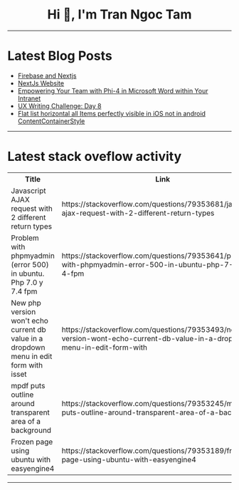 <h1 align="center">Hi 👋, I'm Tran Ngoc Tam</h1>

---

# Latest Blog Posts 
<!-- BLOG-POST-LIST:START -->
- [Firebase and Nextjs](https://dev.to/ahmad_tibibi/firebase-and-nextjs-dkb)
- [NextJs Website](https://dev.to/turingvangisms/nextjs-website-49kg)
- [Empowering Your Team with Phi-4 in Microsoft Word within Your Intranet](https://dev.to/gptlocalhost/empowering-your-team-with-phi-4-in-microsoft-word-within-your-intranet-29l)
- [UX Writing Challenge: Day 8](https://dev.to/jds64/ux-writing-challenge-day-8-5fcd)
- [Flat list horizontal all Items perfectly visible in iOS not in android ContentContainerStyle](https://dev.to/vaibhav_shukla_newsletter/flat-list-horizontal-all-items-perfectly-visible-in-ios-not-in-android-contentcontainerstyle-d40)
<!-- BLOG-POST-LIST:END -->

---

# Latest stack oveflow activity
<table>
  <tr><th>Title</th><th>Link</th></tr>
  <!-- STACKOVERFLOW:START --><tr><td>Javascript AJAX request with 2 different return types</td><td>https://stackoverflow.com/questions/79353681/javascript-ajax-request-with-2-different-return-types</td></tr><tr><td>Problem with phpmyadmin &lpar;error 500&rpar; in ubuntu. Php 7.0 y 7.4 fpm</td><td>https://stackoverflow.com/questions/79353641/problem-with-phpmyadmin-error-500-in-ubuntu-php-7-0-y-7-4-fpm</td></tr><tr><td>New php version won&#39;t echo current db value in a dropdown menu in edit form with isset</td><td>https://stackoverflow.com/questions/79353493/new-php-version-wont-echo-current-db-value-in-a-dropdown-menu-in-edit-form-with</td></tr><tr><td>mpdf puts outline around transparent area of a background</td><td>https://stackoverflow.com/questions/79353245/mpdf-puts-outline-around-transparent-area-of-a-background</td></tr><tr><td>Frozen page using ubuntu with easyengine4</td><td>https://stackoverflow.com/questions/79353189/frozen-page-using-ubuntu-with-easyengine4</td></tr><!-- STACKOVERFLOW:END -->
</table>

---


